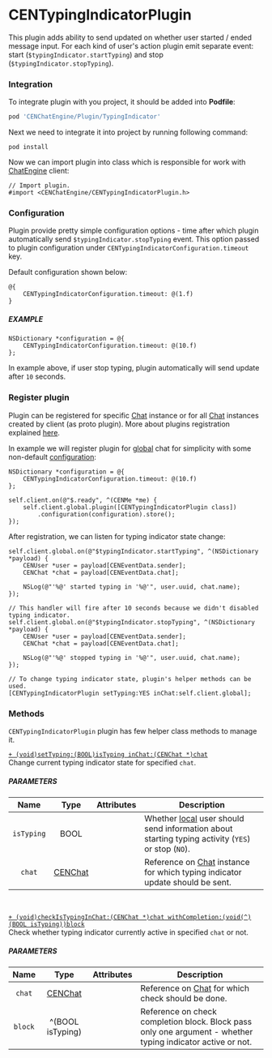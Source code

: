 # CENTypingIndicatorPlugin

This plugin adds ability to send updated on whether user started / ended message input. For each kind of user's action plugin emit separate event: start (`$typingIndicator.startTyping`) and stop (`$typingIndicator.stopTyping`).   

### Integration

To integrate plugin with you project, it should be added into **Podfile**:  
```ruby
pod 'CENChatEngine/Plugin/TypingIndicator'
```

Next we need to integrate it into project by running following command:
```
pod install
```  

Now we can import plugin into class which is responsible for work with [ChatEngine](reference-chatengine) client:
```objc
// Import plugin.
#import <CENChatEngine/CENTypingIndicatorPlugin.h>
```

### Configuration

Plugin provide pretty simple configuration options - time after which plugin automatically send `$typingIndicator.stopTyping` event. This option passed to plugin configuration under `CENTypingIndicatorConfiguration.timeout` key.  

Default configuration shown below:
```objc
@{
    CENTypingIndicatorConfiguration.timeout: @(1.f)
}
```

##### EXAMPLE

```objc
NSDictionary *configuration = @{
    CENTypingIndicatorConfiguration.timeout: @(10.f)
};
```

In example above, if user stop typing, plugin automatically will send update after `10` seconds.

### Register plugin

Plugin can be registered for specific [Chat](reference-chat) instance or for all [Chat](reference-chat) instances created by client (as proto plugin). More about plugins registration explained [here](concepts-plugins).  

In example we will register plugin for [global](reference-chatengine#global) chat for simplicity with some non-default [configuration](#configuration):  
```objc
NSDictionary *configuration = @{
    CENTypingIndicatorConfiguration.timeout: @(10.f)
};

self.client.on(@"$.ready", ^(CENMe *me) {
    self.client.global.plugin([CENTypingIndicatorPlugin class])
        .configuration(configuration).store();
});
```  

After registration, we can listen for typing indicator state change:  
```objc
self.client.global.on(@"$typingIndicator.startTyping", ^(NSDictionary *payload) {
    CENUser *user = payload[CENEventData.sender];
    CENChat *chat = payload[CENEventData.chat];

    NSLog(@"'%@' started typing in '%@'", user.uuid, chat.name);
});

// This handler will fire after 10 seconds because we didn't disabled typing indicator.
self.client.global.on(@"$typingIndicator.stopTyping", ^(NSDictionary *payload) {
    CENUser *user = payload[CENEventData.sender];
    CENChat *chat = payload[CENEventData.chat];

    NSLog(@"'%@' stopped typing in '%@'", user.uuid, chat.name);
});

// To change typing indicator state, plugin's helper methods can be used.
[CENTypingIndicatorPlugin setTyping:YES inChat:self.client.global];
```  

### Methods

`CENTypingIndicatorPlugin` plugin has few helper class methods to manage it.  

<a id="settyping">

[`+ (void)setTyping:(BOOL)isTyping inChat:(CENChat *)chat`](#settyping)  
Change current typing indicator state for specified `chat`.  

##### PARAMETERS

| Name    | Type         | Attributes | Description |
|:-------:|:------------:|:----------:| ----------- |  
| `isTyping` | BOOL | | Whether [local](reference-me) user should send information about starting typing activity (`YES`) or stop (`NO`). |  
| `chat` | [CENChat](reference-chat) | | Reference on [Chat](reference-chat) instance for which typing indicator update should be sent. |  

<br/><a id="checkistypinginchat">

[`+ (void)checkIsTypingInChat:(CENChat *)chat withCompletion:(void(^)(BOOL isTyping))block`](#checkistypinginchat)  
Check whether typing indicator currently active in specified `chat` or not.  

##### PARAMETERS

| Name    | Type         | Attributes | Description |
|:-------:|:------------:|:----------:| ----------- |  
| `chat` | [CENChat](reference-chat) | | Reference on [Chat](reference-chat) for which check should be done. |  
| `block` | ^(BOOL isTyping) | | Reference on check completion block. Block pass only one argument - whether typing indicator active or not. |  